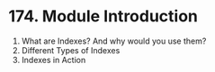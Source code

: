 # 174. Module Introduction

1. What are Indexes? And why would you use them?
2. Different Types of Indexes
3. Indexes in Action
